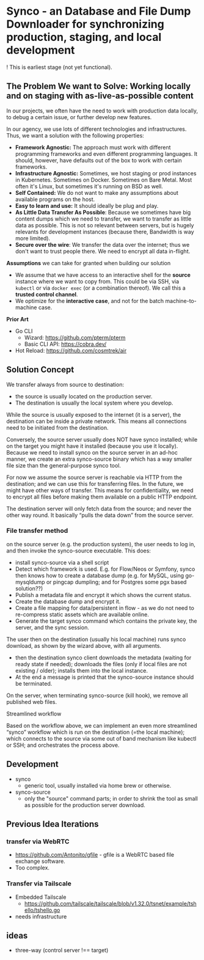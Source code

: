 # Synco - an Database and File Dump Downloader for synchronizing production, staging, and local development

! This is earliest stage (not yet functional).

## The Problem We want to Solve: Working locally and on staging with as-live-as-possible content

In our projects, we often have the need to work with production data locally, to debug a certain issue, or further develop new features.

In our agency, we use lots of different technologies and infrastructures. Thus, we want a solution with the following properties:

* **Framework Agnostic:** The approach must work with different programming frameworks and even different programming languages. It should, however, have defaults out of the box to work with certain frameworks.
* **Infrastructure Agnostic:** Sometimes, we host staging or prod instances in Kubernetes. Sometimes on Docker. Sometimes on Bare Metal. Most often it's Linux, but sometimes it's running on BSD as well.
* **Self Contained:** We do not want to make any assumptions about available programs on the host.
* **Easy to learn and use:** It should ideally be plug and play.
* **As Little Data Transfer As Possible**\: Because we sometimes have big content dumps which we need to transfer, we want to transfer as little data as possible. This is not so relevant between servers, but is hugely relevants for development instances (because there, Bandwidth is way more limited).
* **Secure over the wire**\: We transfer the data over the internet; thus we don't want to trust people there. We need to encrypt all data in-flight.

**Assumptions** we can take for granted when building our solution

* We assume that we have access to an interactive shell for the **source** instance where we want to copy from. This could be via SSH, via `kubectl` or via `docker exec` (or a combination thereof). We call this a **trusted control channel**.
* We optimize for the **interactive case**, and not for the batch machine-to-machine case.

**Prior Art**

* Go CLI
  * Wizard: https://github.com/pterm/pterm
  * Basic CLI API: https://cobra.dev/
* Hot Reload: https://github.com/cosmtrek/air

## Solution Concept

We transfer always from source to destination:

* the source is usually located on the production server.
* The destination is usually the local system where you develop.

While the source is usually exposed to the internet (it is a server), the destination can be inside a private network. This means all connections need to be initiated from the destination.

Conversely,  the source server usually does NOT have synco installed; while on the target you might have it installed (because you use it locally). Because we need to install synco on the source server in an ad-hoc manner, we create an extra synco-source binary which has a way smaller file size than the general-purpose synco tool.

For now we assume the source server is reachable via HTTP from the destination; and we can use this for transferring files. In the future, we might have other ways of transfer. This means for confidentiality, we need to encrypt all files before making them available on a public HTTP endpoint.

The destination server will only fetch data from the source; and never the other way round. It basically “pulls the data down” from the source server.

### File transfer method

on the source server (e.g. the production system), the user needs to log in, and then invoke the synco-source executable. This does:

* install synco-source via a shell script
* Detect which framework is used. E.g. for Flow/Neos or Symfony, synco then knows how to create a database dump (e.g. for MySQL, using go-mysqldump or pingcap dumpling; and for Postgres some pgx based solution??)
* Publish a metadata file and encrypt it which shows the current status.
* Create the database dump and encrypt it.
* Create a file mapping for data/persistent in flow - as we do not need to re-compress static assets which are available online.
* Generate the target synco command which contains the private key, the server, and the sync session.

The user then on the destination (usually his local machine) runs synco download, as shown by the wizard above, with all arguments.

* then the destination synco client downloads the metadata (waiting for ready state if needed); downloads the files (only if local files are not existing / older); installs them into the local instance.
* At the end a message is printed that the synco-source instance should be terminated.

On the server, when terminating synco-source (kill hook), we remove all published web files.

Streamlined workflow

Based on the workflow above, we can implement an even more streamlined “synco” workflow which is run on the destination (=the local machine); which connects to the source via some out of band mechanism like kubectl or SSH; and orchestrates the process above.

## Development

* synco
  * generic tool, usually installed via home brew or otherwise.
* synco-source
  * only the "source" command parts; in order to shrink the tool as small as possible for the production server download.

## Previous Idea Iterations

### transfer via WebRTC

* https://github.com/Antonito/gfile - gfile is a WebRTC based file exchange software.
* Too complex.

### Transfer via Tailscale

* Embedded Tailscale
  * https://github.com/tailscale/tailscale/blob/v1.32.0/tsnet/example/tshello/tshello.go
* needs infrastructure

## ideas

* three-way (control server !== target)
